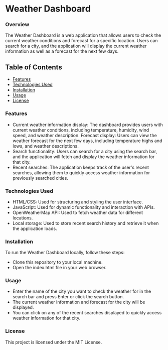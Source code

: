 # Weather Dashboard
### Overview
The Weather Dashboard is a web application that allows users to check the current weather conditions and forecast for a specific location. Users can search for a city, and the application will display the current weather information as well as a forecast for the next few days.

## Table of Contents
* [Features](#features)
* [Technologies Used](#technologies-used)
* [Installation](#installation)
* [Usage](#usage)
* [License](#license)

### Features
* Current weather information display: The dashboard provides users with current weather conditions, including temperature, humidity, wind speed, and weather description.
Forecast display: Users can view the weather forecast for the next few days, including temperature highs and lows, and weather descriptions.
* Search functionality: Users can search for a city using the search bar, and the application will fetch and display the weather information for that city.
* Recent searches: The application keeps track of the user's recent searches, allowing them to quickly access weather information for previously searched cities.

### Technologies Used
* HTML/CSS: Used for structuring and styling the user interface.
* JavaScript: Used for dynamic functionality and interaction with APIs.
* OpenWeatherMap API: Used to fetch weather data for different locations.
* Local storage: Used to store recent search history and retrieve it when the application loads.

### Installation
To run the Weather Dashboard locally, follow these steps:

* Clone this repository to your local machine.
* Open the index.html file in your web browser.

### Usage
* Enter the name of the city you want to check the weather for in the search bar and press Enter or click the search button.
* The current weather information and forecast for the city will be displayed.
* You can click on any of the recent searches displayed to quickly access weather information for that city.

### License
This project is licensed under the MIT License.